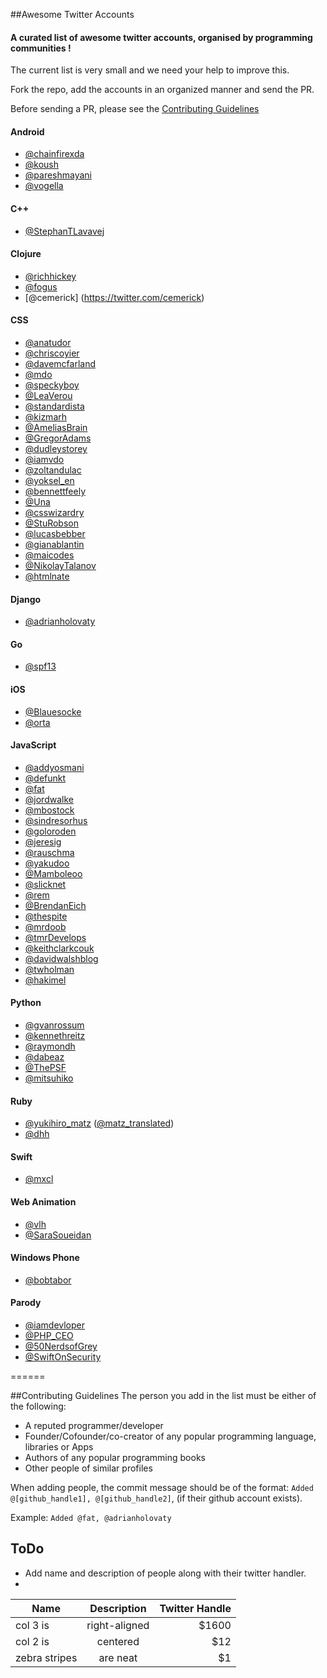 ##Awesome Twitter Accounts

#### A curated list of awesome twitter accounts, organised by programming communities !


The current list is very small and we need your help to improve this.

Fork the repo, add the accounts in an organized manner and send the PR.

Before sending a PR, please see the [Contributing Guidelines](https://github.com/yask123/AwesomeTwitterAccounts#contributing-guidelines)


#### Android
* [@chainfirexda](https://twitter.com/ChainfireXDA)
* [@koush](https://twitter.com/koush)
* [@pareshmayani](https://twitter.com/pareshmayani)
* [@vogella](https://twitter.com/vogella)

#### C++
* [@StephanTLavavej](https://twitter.com/StephanTLavavej)


#### Clojure
* [@richhickey](https://twitter.com/richhickey)
* [@fogus](https://twitter.com/fogus)
* [@cemerick] (https://twitter.com/cemerick)


#### CSS
* [@anatudor](https://twitter.com/anatudor)
* [@chriscoyier](https://twitter.com/chriscoyier)
* [@davemcfarland](https://twitter.com/davemcfarland)
* [@mdo](https://twitter.com/mdo)
* [@speckyboy](https://twitter.com/speckyboy)
* [@LeaVerou](https://twitter.com/LeaVerou)
* [@standardista](https://twitter.com/standardista)
* [@kizmarh](https://twitter.com/kizmarh)
* [@AmeliasBrain](https://twitter.com/AmeliasBrain)
* [@GregorAdams](https://twitter.com/GregorAdams)
* [@dudleystorey](https://twitter.com/dudleystorey)
* [@iamvdo](https://twitter.com/iamvdo)
* [@zoltandulac](https://twitter.com/zoltandulac)
* [@yoksel_en](https://twitter.com/yoksel_en)
* [@bennettfeely](https://twitter.com/bennettfeely)
* [@Una](https://twitter.com/Una)
* [@csswizardry](https://twitter.com/csswizardry)
* [@StuRobson](https://twitter.com/StuRobson)
* [@lucasbebber](https://twitter.com/lucasbebber)
* [@gianablantin](https://twitter.com/gianablantin)
* [@maicodes](https://twitter.com/maicodes)
* [@NikolayTalanov](https://twitter.com/NikolayTalanov)
* [@htmlnate](https://twitter.com/htmlnate)


#### Django
* [@adrianholovaty](https://twitter.com/adrianholovaty)


#### Go
* [@spf13](https://twitter.com/spf13)


#### iOS
* [@Blauesocke](https://twitter.com/Blauesocke)
* [@orta](https://twitter.com/orta)


#### JavaScript
* [@addyosmani](https://twitter.com/addyosmani)
* [@defunkt](https://twitter.com/defunkt)
* [@fat](https://twitter.com/fat)
* [@jordwalke](https://twitter.com/jordwalke)
* [@mbostock](https://twitter.com/mbostock)
* [@sindresorhus](https://twitter.com/sindresorhus)
* [@goloroden](https://twitter.com/goloroden)
* [@jeresig](https://twitter.com/jeresig)
* [@rauschma](https://twitter.com/rauschma)
* [@yakudoo](https://twitter.com/yakudoo)
* [@Mamboleoo](https://twitter.com/Mamboleoo)
* [@slicknet](https://twitter.com/slicknet)
* [@rem](https://twitter.com/rem)
* [@BrendanEich](https://twitter.com/BrendanEich)
* [@thespite](https://twitter.com/thespite)
* [@mrdoob](https://twitter.com/mrdoob)
* [@tmrDevelops](https://twitter.com/tmrDevelops)
* [@keithclarkcouk](https://twitter.com/keithclarkcouk)
* [@davidwalshblog](https://twitter.com/davidwalshblog)
* [@twholman](https://twitter.com/twholman)
* [@hakimel](https://twitter.com/hakimel)


#### Python
* [@gvanrossum](https://twitter.com/gvanrossum)
* [@kennethreitz](https://twitter.com/kennethreitz)
* [@raymondh](https://twitter.com/raymondh)
* [@dabeaz](https://twitter.com/dabeaz)
* [@ThePSF](https://twitter.com/ThePSF)
* [@mitsuhiko](https://twitter.com/mitsuhiko)

#### Ruby
* [@yukihiro_matz](https://twitter.com/yukihiro_matz) ([@matz_translated](https://twitter.com/matz_translated))
* [@dhh](https://twitter.com/dhh)

#### Swift
* [@mxcl](https://twitter.com/mxcl)

#### Web Animation
* [@vlh](https://twitter.com/vlh)
* [@SaraSoueidan](https://twitter.com/SaraSoueidan)

#### Windows Phone
* [@bobtabor](https://twitter.com/bobtabor)

#### Parody
* [@iamdevloper](https://twitter.com/iamdevloper)
* [@PHP_CEO](https://twitter.com/PHP_CEO)
* [@50NerdsofGrey](https://twitter.com/50NerdsofGrey)
* [@SwiftOnSecurity](https://twitter.com/swiftonsecurity)

======

##Contributing Guidelines
The person you add in the list must be either of the following:
* A reputed programmer/developer 
* Founder/Cofounder/co-creator of any popular programming language, libraries or Apps
* Authors of any popular programming books
* Other people of similar profiles

When adding people, the commit message should be of the format: `Added @[github_handle1], @[github_handle2]`, (if their github account exists). 

Example: `Added @fat, @adrianholovaty`

## ToDo
* Add name and description of people along with their twitter handler.
* 


| Name          | Description   | Twitter Handle|
| ------------- |:-------------:| -------------:|
| col 3 is      | right-aligned | $1600         |
| col 2 is      | centered      |   $12         |
| zebra stripes | are neat      |    $1         |
